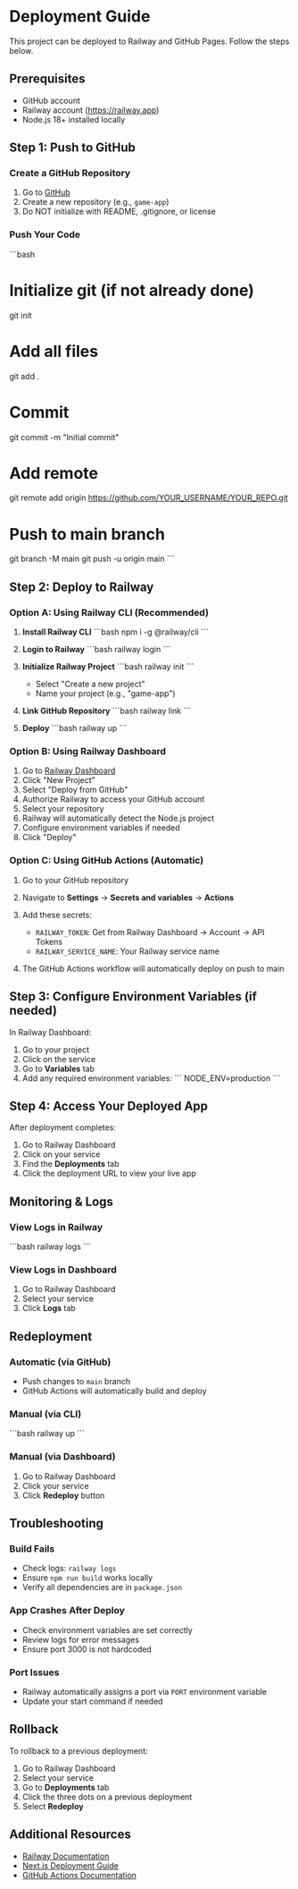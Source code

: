 # Deployment Guide

This project can be deployed to Railway and GitHub Pages. Follow the steps below.

## Prerequisites

- GitHub account
- Railway account (https://railway.app)
- Node.js 18+ installed locally

## Step 1: Push to GitHub

### Create a GitHub Repository

1. Go to [GitHub](https://github.com/new)
2. Create a new repository (e.g., `game-app`)
3. Do NOT initialize with README, .gitignore, or license

### Push Your Code

\`\`\`bash
# Initialize git (if not already done)
git init

# Add all files
git add .

# Commit
git commit -m "Initial commit"

# Add remote
git remote add origin https://github.com/YOUR_USERNAME/YOUR_REPO.git

# Push to main branch
git branch -M main
git push -u origin main
\`\`\`

## Step 2: Deploy to Railway

### Option A: Using Railway CLI (Recommended)

1. **Install Railway CLI**
   \`\`\`bash
   npm i -g @railway/cli
   \`\`\`

2. **Login to Railway**
   \`\`\`bash
   railway login
   \`\`\`

3. **Initialize Railway Project**
   \`\`\`bash
   railway init
   \`\`\`
   - Select "Create a new project"
   - Name your project (e.g., "game-app")

4. **Link GitHub Repository**
   \`\`\`bash
   railway link
   \`\`\`

5. **Deploy**
   \`\`\`bash
   railway up
   \`\`\`

### Option B: Using Railway Dashboard

1. Go to [Railway Dashboard](https://railway.app/dashboard)
2. Click "New Project"
3. Select "Deploy from GitHub"
4. Authorize Railway to access your GitHub account
5. Select your repository
6. Railway will automatically detect the Node.js project
7. Configure environment variables if needed
8. Click "Deploy"

### Option C: Using GitHub Actions (Automatic)

1. Go to your GitHub repository
2. Navigate to **Settings** → **Secrets and variables** → **Actions**
3. Add these secrets:
   - `RAILWAY_TOKEN`: Get from Railway Dashboard → Account → API Tokens
   - `RAILWAY_SERVICE_NAME`: Your Railway service name

4. The GitHub Actions workflow will automatically deploy on push to main

## Step 3: Configure Environment Variables (if needed)

In Railway Dashboard:

1. Go to your project
2. Click on the service
3. Go to **Variables** tab
4. Add any required environment variables:
   \`\`\`
   NODE_ENV=production
   \`\`\`

## Step 4: Access Your Deployed App

After deployment completes:

1. Go to Railway Dashboard
2. Click on your service
3. Find the **Deployments** tab
4. Click the deployment URL to view your live app

## Monitoring & Logs

### View Logs in Railway

\`\`\`bash
railway logs
\`\`\`

### View Logs in Dashboard

1. Go to Railway Dashboard
2. Select your service
3. Click **Logs** tab

## Redeployment

### Automatic (via GitHub)
- Push changes to `main` branch
- GitHub Actions will automatically build and deploy

### Manual (via CLI)
\`\`\`bash
railway up
\`\`\`

### Manual (via Dashboard)
1. Go to Railway Dashboard
2. Click your service
3. Click **Redeploy** button

## Troubleshooting

### Build Fails
- Check logs: `railway logs`
- Ensure `npm run build` works locally
- Verify all dependencies are in `package.json`

### App Crashes After Deploy
- Check environment variables are set correctly
- Review logs for error messages
- Ensure port 3000 is not hardcoded

### Port Issues
- Railway automatically assigns a port via `PORT` environment variable
- Update your start command if needed

## Rollback

To rollback to a previous deployment:

1. Go to Railway Dashboard
2. Select your service
3. Go to **Deployments** tab
4. Click the three dots on a previous deployment
5. Select **Redeploy**

## Additional Resources

- [Railway Documentation](https://docs.railway.app)
- [Next.js Deployment Guide](https://nextjs.org/docs/deployment)
- [GitHub Actions Documentation](https://docs.github.com/en/actions)
